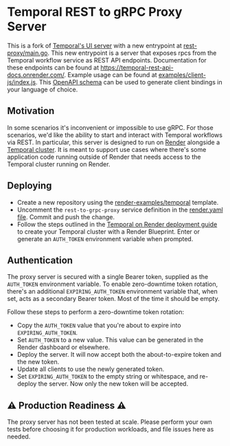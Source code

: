 # Temporal REST to gRPC Proxy Server

This is a fork of [Temporal's UI
server](https://github.com/temporalio/ui-server) with a new entrypoint at
[rest-proxy/main.go](rest-proxy/main.go). This new entrypoint is a server that
exposes rpcs from the Temporal workflow service as REST API endpoints.
Documentation for these endpoints can be found at
https://temporal-rest-api-docs.onrender.com/. Example usage can be found at
[examples/client-js/index.js](examples/client-js/index.js). This [OpenAPI
schema](server/generated/openapi/service.swagger.json) can be used to generate
client bindings in your language of choice.

## Motivation

In some scenarios it's inconvenient or impossible to use gRPC. For those
scenarios, we'd like the ability to start and interact with Temporal workflows
via REST. In particular, this server is designed to run on
[Render](https://render.com) alongside a [Temporal
cluster](https://github.com/render-examples/temporal). It is meant to support
use cases where there's some application code running outside of Render that
needs access to the Temporal cluster running on Render.

## Deploying

- Create a new repository using the [render-examples/temporal](https://github.com/render-examples/temporal) template.
- Uncomment the `rest-to-grpc-proxy` service definition in the [render.yaml file](https://github.com/render-examples/temporal/blob/main/render.yaml). Commit and push the change.
- Follow the steps outlined in the [Temporal on Render deployment
  guide](https://render.com/docs/deploy-temporal) to create your Temporal
  cluster with a Render Blueprint. Enter or generate an `AUTH_TOKEN` environment
  variable when prompted.

## Authentication

The proxy server is secured with a single Bearer token, supplied as the `AUTH_TOKEN`
environment variable. To enable zero-downtime token rotation, there's an
additional `EXPIRING_AUTH_TOKEN` environment variable that, when set, acts as a
secondary Bearer token. Most of the time it should be empty.

Follow these steps to perform a zero-downtime token rotation:

- Copy the `AUTH_TOKEN` value that you're about to expire into `EXPIRING_AUTH_TOKEN`.
- Set `AUTH_TOKEN` to a new value. This value can be generated in the Render dashboard or elsewhere.
- Deploy the server. It will now accept both the about-to-expire token and the new token.
- Update all clients to use the newly generated token.
- Set `EXPIRING_AUTH_TOKEN` to the empty string or whitespace, and re-deploy the
  server. Now only the new token will be accepted.

## :warning: Production Readiness :warning:

The proxy server has not been tested at scale. Please perform your own tests before choosing it for production workloads, and file issues here as needed.
